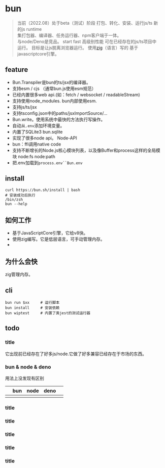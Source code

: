 # bun
> 当前（2022.08）处于beta（测试）阶段
> 打包、转化、安装、运行js/ts 
> 新的js runtime  
> 集打包器、编译器、任务运行器、npm客户端于一体。  
> 与node/Deno是竞品。 
> start fast
> 高级别性能 
> 可在已经存在的js/ts项目中运行。
> 目标是让js脱离浏览器运行。
> 使用[zig](https://ziglang.org/)（语言）写的
> 基于javascriptcore引擎。

## feature
- Bun.Transpiler是bun的ts/jsx的编译器。  
- 支持esm / cjs （通常bun.js使用esm规范）
- 已经内置很多web api.(如：fetch / websocket / readableStream)
- 支持使用node_modules. bun内部使用esm.
- 支持js/ts/jsx
- 支持tsconfig.json中的paths/jsxImportSource/...  
- Bun.write。使用系统中最快的方法执行写操作。  
- 自动从`.env`添加环境变量。
- 内置了SQLite3  bun.sqlite
- 实现了很多node api。  Node-API
- bun：ffi调用native code
- 支持不断增长的Node.js核心模块列表，以及像Buffer和process这样的全局模块    node:fs node:path
- 把.env加载到`process.env``Bun.env`

## install
```shell
curl https://bun.sh/install | bash
# 安装成功后执行
/bin/zsh
bun --help
```

## 如何工作
- 基于JavaScriptCore引擎，它给v8快。
- 使用zig编写。它是低层语言，可手动管理内存。  
- 

## 为什么会快
zig管理内存。

## cli
```shell
bun run $xx     # 运行脚本
bun install     # 安装依赖
bun wiptest     # 内置了类jest的测试运行器
```

## todo
### title
它出现前已经存在了好多js/node.它做了好多兼容已经存在于市场的东西。

### bun & node & deno
用法上没发现有区别

||bun|node|deno||
|-|-|-|-|-|
||||||



### title
### title
### title
### title
### title
